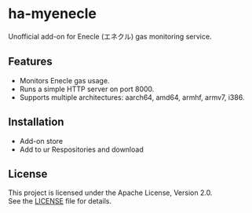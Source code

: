 # ha-myenecle

Unofficial add-on for Enecle (エネクル) gas monitoring service.

## Features

- Monitors Enecle gas usage.
- Runs a simple HTTP server on port 8000.
- Supports multiple architectures: aarch64, amd64, armhf, armv7, i386.

## Installation

- Add-on store 
- Add to ur Respositories and download


## License
This project is licensed under the Apache License, Version 2.0.  
See the [LICENSE](LICENSE) file for details.